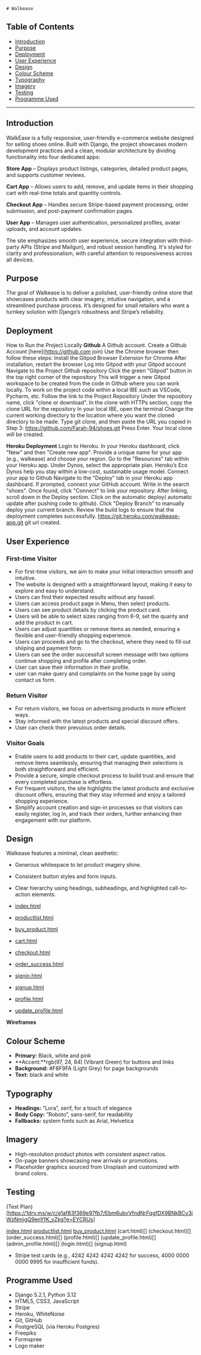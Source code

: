     # Walkease

## Table of Contents
- [Introduction](#introduction)
- [Purpose](#purpose)
- [Deployment](#deployment)
- [User Experience](#user-experience)
- [Design](#design)
- [Colour Scheme](#colour-scheme)
- [Typography](#typography)
- [Imagery](#imagery)
- [Testing](#testing)
- [Programme Used](#programme-used)

---

## Introduction
WalkEase is a fully responsive, user-friendly e-commerce website designed for selling shoes online. Built with Django, the project showcases modern development practices and a clean, modular architecture by dividing functionality into four dedicated apps:

**Store App** – Displays product listings, categories, detailed product pages, and supports customer reviews.

**Cart App** – Allows users to add, remove, and update items in their shopping cart with real-time totals and quantity controls.

**Checkout App** – Handles secure Stripe-based payment processing, order submission, and post-payment confirmation pages.

**User App** – Manages user authentication, personalized profiles, avatar uploads, and account updates.

The site emphasizes smooth user experience, secure integration with third-party APIs (Stripe and Mailgun), and robust session handling. It's styled for clarity and professionalism, with careful attention to responsiveness across all devices.


## Purpose
The goal of Walkease is to deliver a polished, user-friendly online store that showcases products with clear imagery, intuitive navigation, and a streamlined purchase process. It’s designed for small retailers who want a turnkey solution with Django’s robustness and Stripe’s reliability.

## Deployment
How to Run the Project Locally
**Github**
A Github account. Create a Github Account [here](https://github.com join)
Use the Chrome browser then follow these steps:
Install the Gitpod Browser Extension for Chrome
After installation, restart the browser
Log into Gitpod with your Gitpod account
Navigate to the Project Github repository
Click the green "Gitpod" button in the top right corner of the repository
This will trigger a new Gitpod workspace to be created from the code in Github where you can work locally.
To work on the project code within a local IBE such as VSCode, Pycharm, etc.
Follow the link to the Project Repository
Under the repository name, click "clone or download".
In the clone with HTTPs section, copy the clone URL for the repository
In your local IBE, open the terminal
Change the current working directory to the location where you want the cloned directory to be made.
Type git clone, and then paste the URL you copied in Step 3: https://github.com/Farah-94/shoes.git
Press Enter. Your local clone will be created.

**Heroku Deployment**
Login to Heroku.
In your Heroku dashboard, click "New" and then "Create new app".
Provide a unique name for your app (e.g., walkease) and choose your region.
Go to the "Resources" tab within your Heroku app.
Under Dynos, select the appropriate plan. Heroku’s Eco Dynos help you stay within a low-cost, sustainable usage model.
Connect your app to Github
Navigate to the "Deploy" tab in your Heroku app dashboard.
If prompted, connect your GitHub account.
Write in the search "shoes".
Once found, click "Connect" to link your repository.
After linking, scroll down in the Deploy section.
Click on the automatic deploy( automatic update after pushing code to github).
Click "Deploy Branch" to manually deploy your current branch.
Review the build logs to ensure that the deployment completes successfully.
https://git.heroku.com/walkease-app.git git url created.

## User Experience
### First-time Visitor

- For first-time visitors, we aim to make your initial interaction smooth and intuitive.
- The website is designed with a straightforward layout, making it easy to explore and easy to understand.
- Users can find their expected results without any hassel.
- Users can access product page in Menu, then select products.
- Users can see product details by clicking the product card.
- Users will be able to select sizes ranging from 6-9, set the quanty and add the product in cart.
- Users can adjust quantities or remove items as needed, ensuring a flexible and user-friendly shopping experience.
- Users can proceeds and go to the checkout, where they need to fill out shiiping and payment form.
- Users can see the order successfull screen message with two options continue shopping and profile after completing order.
- User can save their information in their profile.
- user can make query and complaints on the home page by using contact us form. 

### Return Visitor

- For return visitors, we focus on advertising products in more efficient ways.
- Stay informed with the latest products and special discount offers.
- User can check their prevuious order details.

### Visitor Goals

- Enable users to add products to their cart, update quantities, and remove items seamlessly, ensuring that managing their selections is both straightforward and efficient.
- Provide a secure, simple checkout process to build trust and ensure that every completed purchase is effortless.
- For frequent visitors, the site highlights the latest products and exclusive discount offers, ensuring that they stay informed and enjoy a tailored shopping experience.
- Simplify account creation and sign-in processes so that visitors can easily register, log in, and track their orders, further enhancing their engagement with our platform.

## Design
Walkease features a minimal, clean aesthetic:
- Generous whitespace to let product imagery shine.
- Consistent button styles and form inputs.
- Clear hierarchy using headings, subheadings, and highlighted call-to-action elements.

 - [index.html](walkease/store/static/store/gallery/homepage.png)
 - [productlist.html](walkease/store/static/store/gallery/productlist.png)
 - [buy_product.html](walkease/store/static/store/gallery/buy_product.png)
 - [cart.html](walkease/store/static/store/gallery/cart.png)
 - [checkout.html](walkease/store/static/store/gallery/checkout.png)
 - [order_success.html](walkease/store/static/store/gallery/order_success.png)
 - [signin.html](walkease/store/static/store/gallery/signin.png)
 - [signup.html](walkease/store/static/store/gallery/signup.png)
 - [profile.html](walkease/store/static/store/gallery/profile.png)
 - [update_profile.html](walkease/store/static/store/gallery/update_profile.png)

**Wireframes**

## Colour Scheme
- **Primary:** Black, white and pink
- **Accent:**rgb(97, 24, 84) (Vibrant Green) for buttons and links
- **Background:** #F8F9FA (Light Grey) for page backgrounds
- **Text:** black and white

## Typography
- **Headings:** “Lora”, serif, for a touch of elegance
- **Body Copy:** “Roboto”, sans-serif, for readability
- **Fallbacks:** system fonts such as Arial, Helvetica

## Imagery
- High-resolution product photos with consistent aspect ratios.
- On-page banners showcasing new arrivals or promotions.
- Placeholder graphics sourced from Unsplash and customized with brand colors.

## Testing
(Test Plan)[https://1drv.ms/w/c/e1af83f369e97fb7/Ebm6ubvVfndNrFqgfDX9BNkBCy3iWzNmigQ9enYfK_vZkg?e=EYCRUs]

[index.html](walkease/store/static/store/gallery/index_validation.png)
[productlist.html](walkease/store/static/store/gallery/productlist_validation.png)
[buy_product.html](walkease/store/static/store/gallery/buy_product_validation.png)
(cart.html)[]
(checkout.html)[]
(order_success.html)[]
(profile.html)[]
(update_profile.html)[]
(admin_profile.html)[]
(login.html)[]
(signup.html)



- Stripe test cards (e.g., 4242 4242 4242 4242 for success, 4000 0000 0000 9995 for insufficient funds).


## Programme Used
-  Django 5.2.1, Python 3.12
-  HTML5, CSS3, JavaScript
-  Stripe
-  Heroku, WhiteNoise
-  Git, GitHub
-  PostgreSQL (via Heroku Postgres)
-  Freepiks
-  Formspree
-  Logo maker


